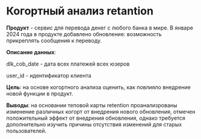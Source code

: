 # Когортный анализ retantion

**Продукт** - сервис для перевода денег с любого банка в мире. В январе 2024 года в продукте добавлено обновление: возможность прикреплять сообщения к переводу.

**Описание данных**:

dlk_cob_date - дата всех платежей всех юзеров

user_id - идентификатор клиента

**Цель**: на основе когортного анализа оценить, как повлияло внедрение новой функции в продукт.

**Выводы**: на основании теповой карты retention проанализрованы изменение различных когорт от внедрения нового обновления, отмечен положительный эффект от внедрения обновления, однако требуется дополнительно изучить причины отсутствия изменений для старых пользователей.
